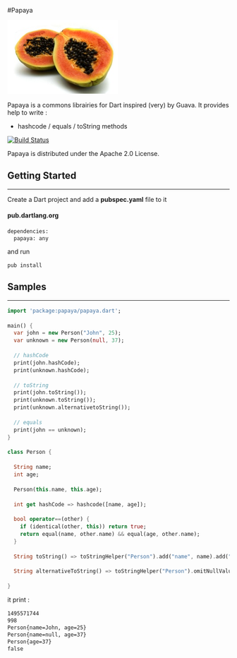 #Papaya

![Papaya](papaya.jpg)

Papaya is a commons librairies for Dart inspired (very) by Guava.
It provides help to write :
- hashcode / equals / toString methods


[![Build Status](https://drone.io/github.com/nfrancois/papaya/status.png)](https://drone.io/github.com/nfrancois/papaya/latest)

Papaya is distributed under the Apache 2.0 License.


## Getting Started
---

Create a Dart project and add a **pubspec.yaml** file to it

#### pub.dartlang.org

```
dependencies:
  papaya: any
```

and run

```
pub install
```

## Samples
---


```dart
import 'package:papaya/papaya.dart';

main() {
  var john = new Person("John", 25);
  var unknown = new Person(null, 37);
  
  // hashCode
  print(john.hashCode);
  print(unknown.hashCode);
 
  // toString
  print(john.toString());
  print(unknown.toString());
  print(unknown.alternativetoString());
  
  // equals
  print(john == unknown);
}

class Person {
  
  String name;
  int age;
  
  Person(this.name, this.age);
  
  int get hashCode => hashcode([name, age]);
  
  bool operator==(other) {
    if (identical(other, this)) return true;
    return equal(name, other.name) && equal(age, other.name);
  }
  
  String toString() => toStringHelper("Person").add("name", name).add("age", age).toString();
  
  String alternativeToString() => toStringHelper("Person").omitNullValues().add("name", name).add("age", age).toString();
  
}
```

it print :

```
1495571744
998
Person{name=John, age=25}
Person{name=null, age=37}
Person{age=37}
false
```








